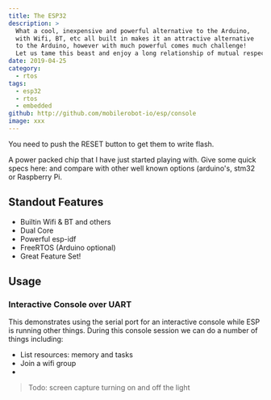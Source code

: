 ```yaml
---
title: The ESP32
description: >
  What a cool, inexpensive and powerful alternative to the Arduino,
  with Wifi, BT, etc all built in makes it an attractive alternative
  to the Arduino, however with much powerful comes much challenge! 
  Let us tame this beast and enjoy a long relationship of mutual respect.
date: 2019-04-25
category:
  - rtos
tags:
  - esp32
  - rtos
  - embedded
github: http://github.com/mobilerobot-io/esp/console
image: xxx
---
```


You need to push the RESET button to get them to write flash.

A power packed chip that I have just started playing with.  Give some quick
specs here: and compare with other well known options (arduino's, stm32 or
Raspberry Pi.

## Standout Features

- Builtin Wifi & BT and others
- Dual Core
- Powerful esp-idf
- FreeRTOS (Arduino optional)
- Great Feature Set!

## Usage

### Interactive Console over UART

This demonstrates using the serial port for an interactive console
while ESP is running other things.  During this console session we can
do a number of things including:

- List resources: memory and tasks
- Join a wifi group
- 

> Todo: screen capture turning on and off the light
